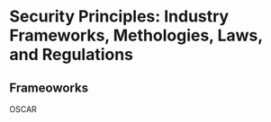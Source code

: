 # Security Principles: Industry Frameworks, Methologies, Laws, and Regulations



## Frameoworks

OSCAR
